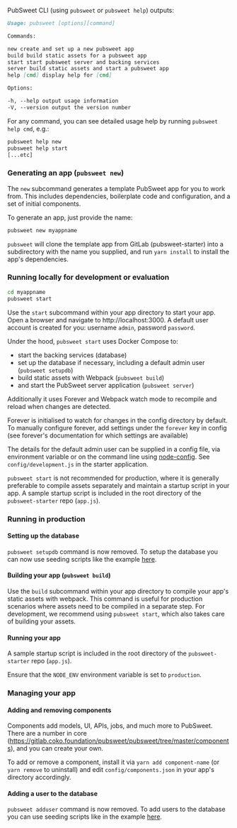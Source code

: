 PubSweet CLI (using `pubsweet` or `pubsweet help`) outputs:

```md
Usage: pubsweet [options][command]

Commands:

new create and set up a new pubsweet app
build build static assets for a pubsweet app
start start pubsweet server and backing services
server build static assets and start a pubsweet app
help [cmd] display help for [cmd]

Options:

-h, --help output usage information
-V, --version output the version number
```

For any command, you can see detailed usage help by running `pubsweet help cmd`,
e.g.:

```bash
pubsweet help new
pubsweet help start
[...etc]
```

### Generating an app (`pubsweet new`)

The `new` subcommand generates a template PubSweet app for you to work from.
This includes dependencies, boilerplate code and configuration, and a set of
initial components.

To generate an app, just provide the name:

```bash
pubsweet new myappname
```

`pubsweet` will clone the template app from GitLab (pubsweet-starter) into a
subdirectory with the name you supplied, and run `yarn install` to install the
app's dependencies.

### Running locally for development or evaluation

```bash
cd myappname
pubsweet start
```

Use the `start` subcommand within your app directory to start your app. Open a
browser and navigate to http://localhost:3000. A default user account is
created for you: username `admin`, password `password`.

Under the hood, `pubsweet start` uses Docker Compose to:

- start the backing services (database)
- set up the database if necessary, including a default admin user (`pubsweet setupdb`)
- build static assets with Webpack (`pubsweet build`)
- and start the PubSweet server application (`pubsweet server`)

Additionally it uses Forever and Webpack watch mode to recompile and reload when
changes are detected.

Forever is initialised to watch for changes in the config directory by default.
To manually configure forever, add settings under the `forever` key in config
(see forever's documentation for which settings are available)

The details for the default admin user can be supplied in a config file, via
environment variable or on the command line using
[node-config](https://github.com/lorenwest/node-config/wiki/Command-Line-Overrides).
See `config/development.js` in the starter application.

`pubsweet start` is not recommended for production, where it is generally
preferable to compile assets separately and maintain a startup script in your
app. A sample startup script is included in the root directory of the
`pubsweet-starter` repo (`app.js`).

### Running in production

#### Setting up the database

`pubsweet setupdb` command is now removed. To setup the database you can now use seeding scripts like the example [here](https://gitlab.coko.foundation/micropublication/micropublication/blob/master/scripts/setupDb.sh).

#### Building your app (`pubsweet build`)

Use the `build` subcommand within your app directory to compile your app's
static assets with webpack. This command is useful for production scenarios
where assets need to be compiled in a separate step. For development, we
recommend using `pubsweet start`, which also takes care of building your assets.

#### Running your app

A sample startup script is included in the root directory of the
`pubsweet-starter` repo (`app.js`).

Ensure that the `NODE_ENV` environment variable is set to `production`.

### Managing your app

#### Adding and removing components

Components add models, UI, APIs, jobs, and much more to PubSweet. There are a number in core (https://gitlab.coko.foundation/pubsweet/pubsweet/tree/master/components), and you can create your own.

To add or remove a component, install it via `yarn add component-name` (or `yarn remove` to uninstall) and edit `config/components.json` in your app's directory accordingly.

#### Adding a user to the database

`pubsweet adduser` command is now removed. To add users to the database you can use seeding scripts like in the example [here](https://gitlab.coko.foundation/micropublication/micropublication/blob/master/scripts/seedUsers.js).
